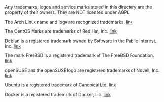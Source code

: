 Any trademarks, logos and service marks stored in this directory are the property of their owners.
They are NOT licensed under AGPL.



The Arch Linux name and logo are recognized trademarks. [link](https://wiki.archlinux.org/index.php/DeveloperWiki:TrademarkPolicy)
 
The CentOS Marks are trademarks of Red Hat, Inc. [link](https://www.centos.org/legal/trademarks/)

Debian is a registered trademark owned by Software in the Public Interest, Inc. [link](https://www.debian.org/trademark)

The mark FreeBSD is a registered trademark of The FreeBSD Foundation. [link](https://www.freebsdfoundation.org/documents/Guidelines.shtml)

openSUSE and the openSUSE logo are registered trademarks of Novell, Inc. [link](http://en.opensuse.org/openSUSE:Trademark_guidelines)

Ubuntu is a registered trademark of Canonical Ltd. [link](http://design.ubuntu.com/brand/ubuntu-logo)

Docker is a registered trademark of Docker, Inc. [link](https://www.docker.com/legal/trademark_guidelines/)
